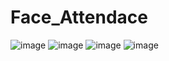 # Face_Attendace
![image](https://github.com/Sohan-2001/Face_Attendace/assets/112119230/89aa434c-0c5c-46ed-b76d-2c655471a034)
![image](https://github.com/Sohan-2001/Face_Attendace/assets/112119230/af8d393f-a61e-4733-9b3e-5de9db1270a3)
![image](https://github.com/Sohan-2001/Face_Attendace/assets/112119230/74325bf5-b02c-4122-9933-bad80c4246e2)
![image](https://github.com/Sohan-2001/Face_Attendace/assets/112119230/c0f29247-4227-43e1-afff-07e1973f0c89)

